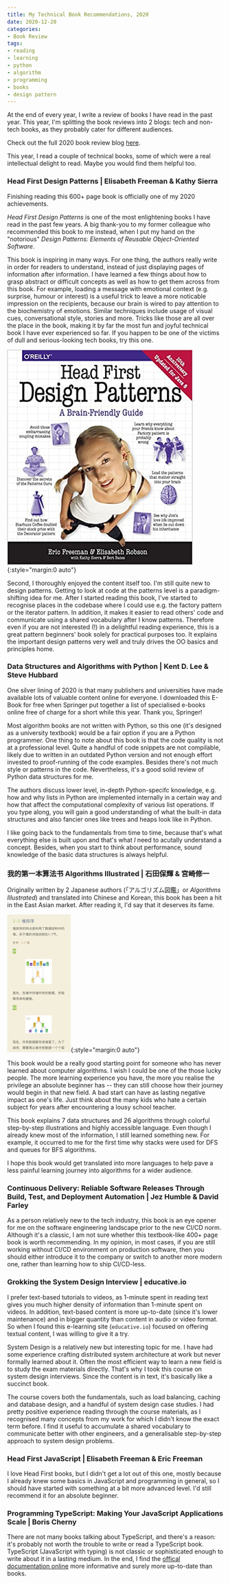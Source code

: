 ```yaml
---
title: My Technical Book Recommendations, 2020
date: 2020-12-20
categories: 
- Book Review
tags: 
- reading
- learning
- python
- algorithm
- programming
- books
- design pattern
---
```


At the end of every year, I write a review of books I have read in the past year. This year, I'm splitting the book reviews into 2 blogs: tech and non-tech books, as they probably cater for different audiences.

Check out the full 2020 book review blog [here](https://sinantang.github.io/posts/books-2020/).



This year, I read a couple of technical books, some of which were a real intellectual delight to read. Maybe you would find them helpful too.



### Head First Design Patterns | Elisabeth Freeman & Kathy Sierra

Finishing reading this 600+ page book is officially one of my 2020 achievements.

*Head First Design Patterns* is one of the most enlightening books I have read in the past few years. A big thank-you to my former colleague who recommended this book to me instead, when I put my hand on the "notorious" *Design Patterns: Elements of Reusable Object-Oriented Software*. 

This book is inspiring in many ways. For one thing, the authors really write in order for readers to understand, instead of just displaying pages of information after information. I have learned a few things about how to grasp abstract or difficult concepts as well as how to get them across from this book. For example, loading a message with emotional context (e.g. surprise, humour or interest) is a useful trick to leave a more noticable impression on the recipients, because our brain is wired to pay attention to the biochemistry of emotions. Similar techniques include usage of visual cues, conversational style, stories and more. Tricks like those are all over the place in the book, making it by far the most fun and joyful technical book I have ever experienced so far. If you happen to be one of the victims of dull and serious-looking tech books, try this one.

![hfdp](/assets/images/hfdp.jpg){:style="margin:0 auto"}

Second, I thoroughly enjoyed the content itself too. I'm still quite new to design patterns. Getting to look at code at the patterns level is a paradigm-shifting idea for me. After I started reading this book, I've started to recognise places in the codebase where I could use e.g. the factory pattern or the iterator pattern. In addition, it makes it easier to read others' code and communicate using a shared vocabulary after I know patterns. Therefore even if you are not interested (!) in a delightful reading experience, this is a great pattern beginners' book solely for practical purposes too. It explains the important design patterns very well and truly drives the OO basics and principles home.



### Data Structures and Algorithms with Python | Kent D. Lee & Steve Hubbard

One silver lining of 2020 is that many publishers and universities have made available lots of valuable content online for everyone. I downloaded this E-Book for free when Springer put together a list of specialised e-books online free of charge for a short while this year. Thank you, Springer!

Most algorithm books are not written with Python, so this one (it's designed as a university textbook) would be a fair option if you are a Python programmer. One thing to note about this book is that the code quality is not at a professional level. Quite a handful of code snippets are not compilable, likely due to written in an outdated Python version and not enough effort invested to proof-running of the code examples. Besides there's not much style or patterns in the code. Nevertheless, it's a good solid review of Python data structures for me. 

The authors discuss lower level, in-depth Python-specifc knowledge, e.g. how and why lists in Python are implemented internally in a certain way and how that affect the computational complexity of various list operations. If you type along, you will gain a good understanding of what the built-in data structures and also fancier ones like trees and heaps look like in Python. 

I like going back to the fundamentals from time to time, because that's what everything else is built upon and that's what *I* need to acutally understand a concept. Besides, when you start to think about performance, sound knowledge of the basic data structures is always helpful. 



### 我的第一本算法书 Algorithms Illustrated | 石田保輝 & 宮崎修一

Originally written by 2 Japanese authors (「アルゴリズム図鑑」or *Algorithms Illustrated*) and translated into Chinese and Korean, this book has been a hit in the East Asian market. After reading it, I'd say that it deserves its fame. 

![algo](/assets/images/algo.png){:style="margin:0 auto"}

This book would be a really good starting point for someone who has never learned about computer algorithms. I wish I could be one of the those lucky people. The more learning experience you have, the more you realise the privilege an absolute beginner has -- they can still choose how their journey would begin in that new field. A bad start can have as lasting negative impact as one's life. Just think about the many kids who hate a certain subject for years after encountering a lousy school teacher. 

This book explains 7 data structures and 26 algorithms through colorful step-by-step illustrations and highly accessible language. Even though I already knew most of the information, I still learned something new. For example, it occurred to me for the first time why stacks were used for DFS and queues for BFS algorithms. 

I hope this book would get translated into more languages to help pave a less painful learning journey into algorithms for a wider audience.



### Continuous Delivery: Reliable Software Releases Through Build, Test, and Deployment Automation | Jez Humble & David Farley

As a person relatively new to the tech industry, this book is an eye opener for me on the software engineering landscape prior to the new CI/CD norm. Although it's a classic, I am not sure whether this textbook-like 400+ page book is worth recommending. In my opinion, in most cases, if you are still working  without CI/CD environment on production software, then you should either introduce it to the company or switch to another more modern one, rather than learning how to ship CI/CD-less.



### Grokking the System Design Interview | educative.io

I prefer text-based tutorials to videos, as 1-minute spent in reading text gives you much higher density of information than 1-minute spent on videos. In addition, text-based content is more up-to-date (since it's lower maintenance) and in bigger quantity than content in audio or video format. So when I found this e-learning site (`educative.io`) focused on offering textual content, I was willing to give it a try. 

System Design is a relatively new but interesting topic for me. I have had some experience crafting distributed system architecture at work but never formally learned about it. Often the most efficient way to learn a new field is to study the exam materials directly. That's why I took this course on system design interviews. Since the content is in text, it's basically like a succinct book. 

The course covers both the fundamentals, such as load balancing, caching and database design, and a handful of system design case studies. I had pretty positive experience reading through the course materials, as I recognised many concepts from my work for which I didn't know the exact term before. I find it useful to accumulate a shared vocabulary to communicate better with other engineers, and a generalisable step-by-step approach to system design problems.



### Head First JavaScript | Elisabeth Freeman & Eric Freeman

I love Head First books, but I didn't get a lot out of this one, mostly because I already knew some basics in JavaScript and programming in general, so I should have started with something at a bit more advanced level. I'd still recommend it for an absolute beginner.



### Programming TypeScript: Making Your JavaScript Applications Scale | Boris Cherny

There are not many books talking about TypeScript, and there's a reason: it's probably not worth the trouble to write or read a TypeScript book. TypeScript (JavaScript with typing) is not classic or sophisticated enough to write about it in a lasting medium. In the end, I find the [offical documentation online](https://www.typescriptlang.org/docs/handbook) more informative and surely more up-to-date than books.